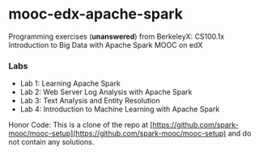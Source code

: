 # mooc-edx-apache-spark
Programming exercises (**unanswered**) from BerkeleyX: CS100.1x Introduction to Big Data with Apache Spark MOOC on edX

### Labs

* Lab 1: Learning Apache Spark
* Lab 2: Web Server Log Analysis with Apache Spark
* Lab 3: Text Analysis and Entity Resolution
* Lab 4: Introduction to Machine Learning with Apache Spark

Honor Code: This is a clone of the repo at [https://github.com/spark-mooc/mooc-setup](https://github.com/spark-mooc/mooc-setup) and do not contain any solutions.
